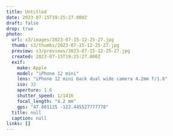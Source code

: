 ```yaml
---
title: Untitled
date: 2023-07-15T19:25:27.000Z
draft: false
drop: true
photo:
  url: s3/images/2023-07-15-12-25-27.jpg
  thumb: s3/thumbs/2023-07-15-12-25-27.jpg
  preview: s3/previews/2023-07-15-12-25-27.jpg
  created: 2023-07-15T19:25:27.000Z
  exif:
    make: Apple
    model: "iPhone 12 mini"
    lens: "iPhone 12 mini back dual wide camera 4.2mm f/1.6"
    iso: 32
    aperture: 1.6
    shutter_speed: 1/1416
    focal_length: "4.2 mm"
    gps: "47.801125 -122.445527777778"
  title: null
  caption: null
links: []
---
```


